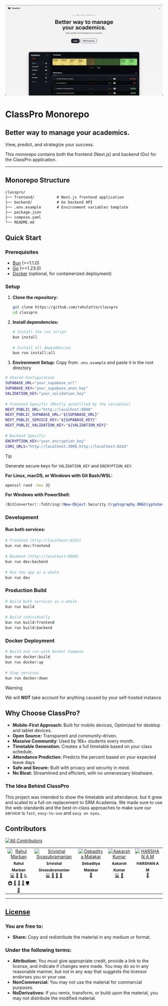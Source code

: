 ![alt text](frontend/public/images/og.png)

# ClassPro Monorepo

## Better way to manage your academics.

View, predict, and strategize your success.

This monorepo contains both the frontend (Next.js) and backend (Go) for the ClassPro application.

---

## Monorepo Structure

```
classpro/
├── frontend/          # Next.js frontend application
├── backend/           # Go backend API
├── .env.example       # Environment variables template
├── package.json
├── compose.yaml
└── README.md
```

## Quick Start

### Prerequisites

- [Bun](https://bun.sh/) (>=1.1.0)
- [Go](https://golang.org/) (>=1.23.0)
- [Docker](https://docker.com/) (optional, for containerized deployment)

### Setup

1. **Clone the repository:**

   ```bash
   git clone https://github.com/rahuletto/classpro
   cd classpro
   ```

2. **Install dependencies:**

   ```bash
   # Install the run script
   bun install

   # Install all dependencies
   bun run install:all
   ```

3. **Environment Setup:**
Copy from `.env.example` and paste it in the root directory

```bash
# Shared Configuration
SUPABASE_URL="your_supabase_url"
SUPABASE_KEY="your_supabase_anon_key"
VALIDATION_KEY="your_validation_key"

# Frontend Specific (Mostly autofilled by the variables)
NEXT_PUBLIC_URL="http://localhost:8080"
NEXT_PUBLIC_SUPABASE_URL="${SUPABASE_URL}"
NEXT_PUBLIC_SERVICE_KEY="${SUPABASE_KEY}"
NEXT_PUBLIC_VALIDATION_KEY="${VALIDATION_KEY}"

# Backend Specific
ENCRYPTION_KEY="your_encryption_key"
CORS_URLS="http://localhost:3000,http://localhost:0243"
```


> [!TIP]
> Generate secure keys for `VALIDATION_KEY` and `ENCRYPTION_KEY`.
>
> **For Linux, macOS, or Windows with Git Bash/WSL:**
>
> ```bash
> openssl rand -hex 32
> ```
>
> **For Windows with PowerShell:**
>
> ```powershell
> [BitConverter]::ToString((New-Object Security.Cryptography.RNGCryptoServiceProvider).GetBytes(32)).Replace("-", "").ToLower()
> ```

### Development

#### Run both services:

```bash
# Frontend (http://localhost:0243)
bun run dev:frontend

# Backend (http://localhost:8080)
bun run dev:backend

# Run the app as a whole
bun run dev
```

### Production Build

```bash
# Build both services as a whole
bun run build

# Build individually
bun run build:frontend
bun run build:backend
```

### Docker Deployment

```bash
# Build and run with Docker Compose
bun run docker:build
bun run docker:up

# Stop services
bun run docker:down
```


> [!WARNING]
> We will **NOT** take account for anything caused by your self-hosted instance


## Why Choose ClassPro?

- **Mobile-First Approach:** Built for mobile devices, Optimized for desktop and tablet devices.
- **Open Source:** Transparent and community-driven.
- **Massive Community**: Used by 16k+ students every month.
- **Timetable Generation:** Creates a full timetable based on your class schedule.
- **Attendance Prediction:** Predicts the percent based on your expected leave days
- **Safe and Secure:** Built with privacy and security in mind.
- **No Bloat:** Streamlined and efficient, with no unnecessary bloatware.

### The Idea Behind ClassPro

This project was intended to show the timetable and attendance. but it grew and scaled to a full-on replacement to SRM Academia. We made sure to use the web-standards and the best-in-class approaches to make sure our service is `fast`, `easy-to-use` and `easy on eyes`.

## Contributors

[![All Contributors](https://img.shields.io/github/all-contributors/Rahuletto/ClassPro?color=b3b3d1&style=for-the-badge)](#contributors)

<!-- ALL-CONTRIBUTORS-LIST:START - Do not remove or modify this section -->
<!-- prettier-ignore-start -->
<!-- markdownlint-disable -->
<table>
  <tbody>
    <tr>
      <td align="center" valign="top" width="14.28%"><a href="http://marban.is-a.dev"><img src="https://avatars.githubusercontent.com/u/71836991?v=4?s=100" width="100px;" alt="Rahul Marban"/><br /><sub><b>Rahul Marban</b></sub></a><br /><a href="https://github.com/Rahuletto/ClassPro/commits?author=Rahuletto" title="Code">💻</a> <a href="#design-Rahuletto" title="Design">🎨</a> <a href="https://github.com/Rahuletto/ClassPro/issues?q=author%3ARahuletto" title="Bug reports">🐛</a> <a href="#a11y-Rahuletto" title="Accessibility">️️️️♿️</a> <a href="#infra-Rahuletto" title="Infrastructure (Hosting, Build-Tools, etc)">🚇</a> <a href="#maintenance-Rahuletto" title="Maintenance">🚧</a> <a href="#projectManagement-Rahuletto" title="Project Management">📆</a> <a href="https://github.com/Rahuletto/ClassPro/pulls?q=is%3Apr+reviewed-by%3ARahuletto" title="Reviewed Pull Requests">👀</a> <a href="#security-Rahuletto" title="Security">🛡️</a> <a href="#tool-Rahuletto" title="Tools">🔧</a></td>
      <td align="center" valign="top" width="14.28%"><a href="https://github.com/root-daemon"><img src="https://avatars.githubusercontent.com/u/47695678?v=4?s=100" width="100px;" alt="Srivishal Sivasubramanian"/><br /><sub><b>Srivishal Sivasubramanian</b></sub></a><br /><a href="https://github.com/Rahuletto/ClassPro/commits?author=root-daemon" title="Code">💻</a> <a href="https://github.com/Rahuletto/ClassPro/issues?q=author%3Aroot-daemon" title="Bug reports">🐛</a> <a href="#maintenance-root-daemon" title="Maintenance">🚧</a> <a href="https://github.com/Rahuletto/ClassPro/pulls?q=is%3Apr+reviewed-by%3Aroot-daemon" title="Reviewed Pull Requests">👀</a></td>
      <td align="center" valign="top" width="14.28%"><a href="https://portfolio-debaditya.vercel.app/"><img src="https://avatars.githubusercontent.com/u/123065261?v=4?s=100" width="100px;" alt="Debaditya Malakar"/><br /><sub><b>Debaditya Malakar</b></sub></a><br /><a href="#design-DebadityaMalakar" title="Design">🎨</a></td>
      <td align="center" valign="top" width="14.28%"><a href="https://github.com/Aakarsh-Kumar"><img src="https://avatars.githubusercontent.com/u/72206467?v=4?s=100" width="100px;" alt="Aakarsh Kumar"/><br /><sub><b>Aakarsh Kumar</b></sub></a><br /><a href="https://github.com/Rahuletto/ClassPro/commits?author=Aakarsh-Kumar" title="Code">💻</a> <a href="https://github.com/Rahuletto/ClassPro/issues?q=author%3AAakarsh-Kumar" title="Bug reports">🐛</a></td>
      <td align="center" valign="top" width="14.28%"><a href="https://github.com/harsshhan"><img src="https://avatars.githubusercontent.com/u/146644928?v=4?s=100" width="100px;" alt="HARSHAN A M"/><br /><sub><b>HARSHAN A M</b></sub></a><br /><a href="#data-harsshhan" title="Data">🔣</a></td>
    </tr>
  </tbody>
</table>

<!-- markdownlint-restore -->
<!-- prettier-ignore-end -->

<!-- ALL-CONTRIBUTORS-LIST:END -->

---

## [License](https://creativecommons.org/licenses/by-nc-nd/4.0/)

### You are free to:

- **Share:** Copy and redistribute the material in any medium or format.

### Under the following terms:

- **Attribution:** You must give appropriate credit, provide a link to the license, and indicate if changes were made. You may do so in any reasonable manner, but not in any way that suggests the licensor endorses you or your use.
- **NonCommercial:** You may not use the material for commercial purposes.
- **NoDerivatives:** If you remix, transform, or build upon the material, you may not distribute the modified material.
